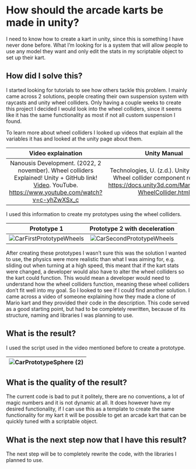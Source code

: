 # How should the arcade karts be made in unity?
I need to know how to create a kart in unity, since this is something I have never done before. What I’m looking for is a system that will allow people to use any model they want and only edit the stats in my scriptable object to set up their kart.

## How did I solve this?
I started looking for tutorials to see how others tackle this problem. I mainly came across 2 solutions, people creating their own suspension system with raycasts and unity wheel colliders. Only having a couple weeks to create this project I decided I would look into the wheel colliders, since it seems like it has the same functionality as most if not all custom suspension I found.

To learn more about wheel colliders I looked up videos that explain all the variables it has and looked at the unity page about them. 

|Video explaination|Unity Manual|
|:----------------:|:----------:|
|Nanousis Development. (2022, 2 november). Wheel colliders Explained! Unity + GitHub link! [Video](https://www.youtube.com/watch?v=c-yhZwXSx_c). YouTube. https://www.youtube.com/watch?v=c-yhZwXSx_c|Technologies, U. (z.d.). Unity - Manual: Wheel collider component reference. https://docs.unity3d.com/Manual/class-WheelCollider.html|

I used this information to create my prototypes using the wheel colliders.

|Prototype 1|Prototype 2 with deceleration|
|:-------------:|:------------------------------------:|
|![CarFirstPrototypeWheels](https://github.com/Timsel1/S6-Portfolio/assets/90602424/61b8f604-22f7-451f-940f-3b3b8aebe17d)|![CarSecondPrototypeWheels](https://github.com/Timsel1/S6-Portfolio/assets/90602424/44c0eb04-b98f-4599-b71d-5db0e5d0a2eb)|

After creating these prototypes I wasn’t sure this was the solution I wanted to use, the physics were more realistic than what I was aiming for, e.g. sliding out when turning at a high speed, this meant that if the kart stats were changed, a developer would also have to alter the wheel colliders so the kart could function. This would mean a developer would need to understand how the wheel colliders function, meaning these wheel colliders don’t fit well into my goal. So I looked to see if I could find another solution. I came across a video of someone explaining how they made a clone of Mario kart and they provided their code in the description. This code served as a good starting point, but had to be completely rewritten, because of its structure, naming and libraries I was planning to use.


## What is the result?
I used the script used in the video mentioned before to create a prototype.

|![CarPrototypeSphere (2)](https://github.com/Timsel1/S6-Portfolio/assets/90602424/db437b0d-5db2-4044-a770-b3653952b12b)|
|:-:|

## What is the quality of the result?
The current code is bad to put it politely, there are no conventions, a lot of magic numbers and it is not dynamic at all. It does however have my desired functionality, if I can use this as a template to create the same functionality for my kart it will be possible to get an arcade kart that can be quickly tuned with a scriptable object.

## What is the next step now that I have this result?
The next step will be to completely rewrite the code, with the libraries I planned to use.
